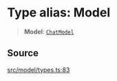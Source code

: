 # Type alias: Model

> **Model**: [`ChatModel`](../../../../../classes/ChatModel.md)

## Source

[src/model/types.ts:83](https://github.com/dexaai/llm-tools/blob/0d08c9c/src/model/types.ts#L83)
